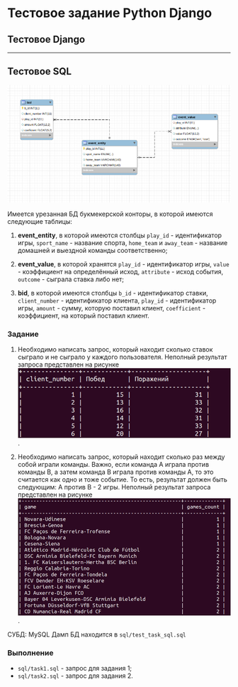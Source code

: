 # Тестовое задание Python Django

## Тестовое Django

---

## Тестовое SQL

![schema](sql/diagram.png)

Имеется урезанная БД букмекерской конторы, в которой имеются следующие таблицы:

1) **event_entity**,  в которой имеются  столбцы `play_id` - идентификатор игры, `sport_name` - название спорта, `home_team` и `away_team` - название домашней и выездной команды соответственно;

2) **event_value**, в которой хранятся `play_id` - идентификатор игры, `value` - коэффициент на определённый исход, `attribute` - исход события, `outcome` - сыграла ставка либо нет;

3) **bid**, в которой имеются столбцы `b_id` - идентификатор ставки, `client_number` - идентификатор клиента, `play_id` - идентификатор игры, `amount` - сумму, которую поставил клиент, `coefficient` - коэффициент, на который поставил клиент.

### Задание

1. Необходимо написать запрос, который находит  сколько ставок сыграло и не сыграло у каждого пользователя. Неполный результат запроса представлен на рисунке ![result_1](sql/result_1.png).

2. Необходимо написать запрос, который находит сколько раз между собой играли команды. Важно, если команда А играла против команды В, а затем команда В играла против команды А, то это считается как одно и тоже событие. То есть, результат должен быть следующим: А против В - 2 игры.  Неполный результат запроса представлен на рисунке ![result_2](sql/result_2.png).

СУБД: MySQL
Дамп БД находится в `sql/test_task_sql.sql`

### Выполнение

- `sql/task1.sql` - запрос для задания 1;
- `sql/task2.sql` - запрос для задания 2.